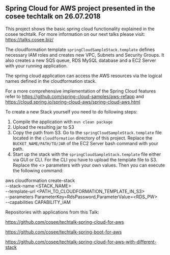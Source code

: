 ## Spring Cloud for AWS project presented in the cosee techtalk on 26.07.2018
This project shows the basic spring cloud functionality explained in the cosee techtalk. For more information on our next talks please visit: https://talks.cosee.biz/

The cloudformation template `springCloudSampleStack.template` defines necessary IAM roles and creates new VPC, Subnets and Security Groups.
It also creates a new SQS queue, RDS MySQL database and a EC2 Server with your running application.

The spring cloud application can access the AWS resources via the logical names defined in the cloudformation stack.

For a more comprehensive implementation of the Spring Cloud features refer to https://github.com/spring-cloud-samples/aws-refapp and https://cloud.spring.io/spring-cloud-aws/spring-cloud-aws.html

To create a new Stack yourself you need to do following steps:
1. Compile the application with `mvn clean package`
2. Upload the resulting jar to S3
3. Copy the path from S3. Go to the `springCloudSampleStack.template` file located in the `cloudformation` directory of this project. 
Replace the `BUCKET_NAME/PATH/TO/JAR` of the EC2 Server bash command with your path.
4. Start up the stack with the `springCloudSampleStack.template` file either via GUI or CLI.
For the CLI you have to upload the template file to S3. Replace the \<> parameters with your own values.
Then you can execute the following command:

aws cloudformation create-stack \
--stack-name \<STACK_NAME> \
--template-url \<PATH_TO_CLOUDFORMATION_TEMPLATE_IN_S3> \
--parameters ParameterKey=RdsPassword,ParameterValue=\<RDS_PW> \
--capabilities CAPABILITY_IAM



Repositories with applications from this Talk:

https://github.com/cosee/techtalk-spring-cloud-for-aws

https://github.com/cosee/techtalk-spring-boot-for-aws

https://github.com/cosee/techtalk-spring-cloud-for-aws-with-different-stack
